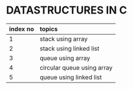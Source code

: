 # DATASTRUCTURES IN C


| index no          | topics                          |
| :----------- | :-----------                      |
| 1           | stack using array                |
| 2           | stack using linked list          |
| 3           | queue using array                |
| 4           | circular queue using array       |
| 5           | queue using linked list          |
